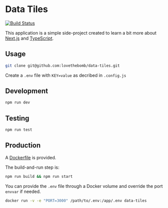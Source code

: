 # Data Tiles

[![Build Status](https://travis-ci.com/lovethebomb/data-tiles.svg?branch=master)](https://travis-ci.com/lovethebomb/data-tiles)

This application is a simple side-project created to learn a bit more about [Next.js](https://github.com/zeit/next.js/) and [TypeScript](https://www.typescriptlang.org).

## Usage

```bash
git clone git@github.com:lovethebomb/data-tiles.git
```

Create a `.env` file with `KEY=value` as decribed in `.config.js`

## Development

```bash
npm run dev
```

## Testing

```bash
npm run test
```

## Production

A [Dockerfile](Dockerfile) is provided.

The build-and-run step is:

```bash
npm run build && npm run start
```

You can provide the `.env` file through a Docker volume and override the port `envvar` if needed.

```bash
docker run -v -e "PORT=3000" /path/to/.env:/app/.env data-tiles
```